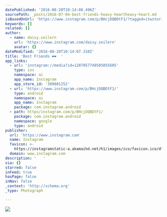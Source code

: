 ```yaml
---
datePublished: '2016-08-20T10:14:08.496Z'
sourcePath: _posts/2016-07-04-best-friends-heavy-heartheavy-heart.md
isBasedOnUrl: 'https://www.instagram.com/p/BHcjDQBDtF1/?tagged=itwstories'
keywords: []
related: []
author:
  - name: daisy.seilern
    url: 'https://www.instagram.com/daisy.seilern'
    avatar: {}
dateModified: '2016-08-20T10:14:07.310Z'
title: 'Best Friends ❤️❤️  '
app_links:
  - url: 'instagram://media?id=1287057748505055605'
    type: ios
    namespace: ai
    app_name: Instagram
    app_store_id: '389801252'
  - url: 'https://www.instagram.com/p/BHcjDQBDtF1/'
    type: android
    namespace: ai
    app_name: Instagram
    package: com.instagram.android
  - path: https/instagram.com/p/BHcjDQBDtF1/
    package: com.instagram.android
    namespace: google
    type: android
publisher:
  url: 'https://www.instagram.com'
  name: Instagram
  favicon: >-
    https://instagramstatic-a.akamaihd.net/h1/images/ico/favicon.ico/dfa85bb1fd63.ico
  domain: www.instagram.com
description: '   '
via: {}
starred: false
inFeed: true
hasPage: false
inNav: false
_context: 'http://schema.org'
_type: Photograph

---
```

![   ](https://imgflo.herokuapp.com/graph/vahj1ThiexotieMo/04af80738bc20e314bac9b743a5d6d82/croprotate.jpg?cropheight=441&cropwidth=640&degrees=0&input=https%3A%2F%2Fscontent.cdninstagram.com%2Ft51.2885-15%2Fs640x640%2Fsh0.08%2Fe35%2F13562114_306085793113797_1376740118_n.jpg%3Fig_cache_key%3DMTI4NzA1Nzc0ODUwNTA1NTYwNQ%253D%253D.2&x=0&y=96)